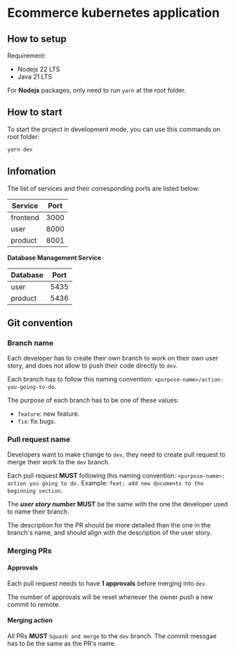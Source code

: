 # Ecommerce kubernetes application

## How to setup

Requirement:
- Nodejs 22 LTS
- Java 21 LTS

For **Nodejs** packages, only need to run `yarn` at the root folder.

## How to start

To start the project in development mode, you can use this commands on root folder:

```bash
yarn dev
```

## Infomation

The list of services and their corresponding ports are listed below:

| Service     | Port |
| ----------- | ---- |
| frontend  | 3000 |
| user   | 8000 |
| product    | 8001 |

**Database Management Service**

| Database | Port |
| -------- | ---- |
| user  | 5435 |
| product   | 5436 |

## Git convention

### Branch name

Each developer has to create their own branch to work on their own user story, and does not allow to push their code directly to `dev`.

Each branch has to follow this naming convention: `<purpose-name>/action-you-going-to-do`.

The purpose of each branch has to be one of these values:

- `feature`: new feature.
- `fix`: fix bugs.

### Pull request name

Developers want to make change to `dev`, they need to create pull request to merge their work to the `dev` branch.

Each pull request **MUST** following this naming convention: `<purpose-name>: action you going to do.`
Example: `feat: add new documents to the beginning section`.

The **_user story number_** **MUST** be the same with the one the developer used to name their branch.

The description for the PR should be more detailed than the one in the branch's name, and should align with the description of the user story.

### Merging PRs

#### Approvals

Each pull request needs to have **1 approvals** before merging into `dev`.

The number of approvals will be reset whenever the owner push a new commit to remote.

#### Merging action

All PRs **MUST** `Squash and merge` to the `dev` branch. The commit messgae has to be the same as the PR's name.
